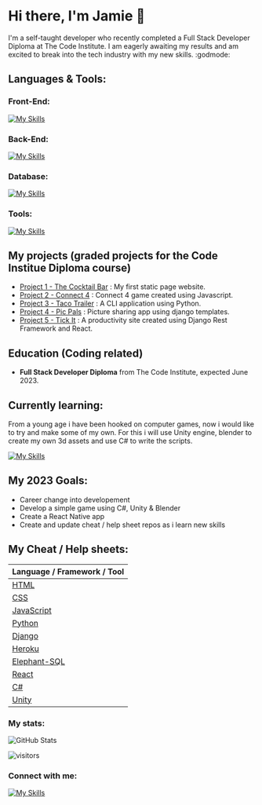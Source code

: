 # Hi there, I'm Jamie 👋

I'm a self-taught developer who recently completed a Full Stack Developer Diploma at The Code Institute. I am eagerly awaiting my results and am excited to break into the tech industry with my new skills. :godmode:

## Languages & Tools:

### Front-End:
[![My Skills](https://skillicons.dev/icons?i=html,css,javascript,react&theme=dark)](https://skillicons.dev)

### Back-End:
[![My Skills](https://skillicons.dev/icons?i=py,cs,django&theme=dark)](https://skillicons.dev)

### Database:
[![My Skills](https://skillicons.dev/icons?i=postgres&theme=dark)](https://skillicons.dev)

### Tools:
[![My Skills](https://skillicons.dev/icons?i=git,github,heroku,raspberrypi,vscode&theme=dark)](https://skillicons.dev)

## My projects (graded projects for the Code Institue Diploma course)

- [Project 1 - The Cocktail Bar](https://github.com/jkingportfolio/CI_PP1_TheCocktailBar) : My first static page website.
- [Project 2 - Connect 4](https://github.com/jkingportfolio/CI_PP2_Connect4) : Connect 4 game created using Javascript.
- [Project 3 - Taco Trailer](https://github.com/jkingportfolio/CI_PP3_Taco_Trailer) : A CLI application using Python.
- [Project 4 - Pic Pals](https://github.com/jkingportfolio/CI_PP4_Pic_Pals) : Picture sharing app using django templates.
- [Project 5 - Tick It](https://github.com/jkingportfolio/ci_pp5_tick_it_react) : A productivity site created using Django Rest Framework and React.

## Education (Coding related)

- **Full Stack Developer Diploma** from The Code Institute, expected June 2023.

## Currently learning:

From a young age i have been hooked on computer games, now i would like to try and make some of my own. For this i will use Unity engine, blender to create my own 3d assets and use C# to write the scripts.

[![My Skills](https://skillicons.dev/icons?i=cs,blender,unity&theme=dark)](https://skillicons.dev)

## My 2023 Goals:
- Career change into developement
- Develop a simple game using C#, Unity & Blender
- Create a React Native app
- Create and update cheat / help sheet repos as i learn new skills

## My Cheat / Help sheets:

<div align="left">
  
| Language / Framework / Tool   |
| ----------- |
| [HTML](https://github.com/jkingportfolio/HTML-Cheatsheet) |
| [CSS](https://github.com/jkingportfolio/CSS-Cheatsheet) |
| [JavaScript](https://github.com/jkingportfolio/JavaScript-Cheatsheet) |
| [Python](https://github.com/jkingportfolio/Python-Cheatsheet) |
| [Django](https://github.com/jkingportfolio/Django-Cheatsheet) |
| [Heroku](https://github.com/jkingportfolio/Heroku-Cheatsheet) |
| [Elephant-SQL](https://github.com/jkingportfolio/Elephant-SQL-Cheatsheet) |
| [React](https://github.com/jkingportfolio/React-Cheatsheet) |
| [C#](https://github.com/jkingportfolio/C#-Cheatsheet) |
| [Unity](https://github.com/jkingportfolio/Unity-Cheatsheet) |

</div>


### My stats:

![GitHub Stats](https://github-readme-stats.vercel.app/api?username=jkingportfolio&theme=chartreuse-dark&show_icons=true)

![visitors](https://visitor-badge.laobi.icu/badge?page_id=jkingportfolio.jkingportfolio)

### Connect with me:

[![My Skills](https://skillicons.dev/icons?i=linkedin&theme=dark)](https://uk.linkedin.com/in/jamie-king-25938123)
